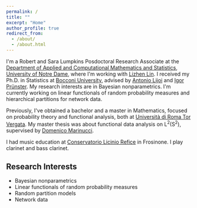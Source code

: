 ```yaml
---
permalink: /
title: ""
excerpt: "Home"
author_profile: true
redirect_from: 
  - /about/
  - /about.html
---
```


I'm a Robert and Sara Lumpkins Posdoctoral Research Associate at the [Department of Applied and Computational Mathematics and Statistics](https://acms.nd.edu/), [University of Notre Dame](https://www.nd.edu/), where I'm working with [Lizhen Lin](https://www3.nd.edu/~llin4/).
I received my Ph.D. in Statistics at [Bocconi University](https://www.unibocconi.eu/wps/wcm/connect/bocconi/sitopubblico_en/navigation+tree/home/programs/phd/phd+in+statistics), advised by [Antonio Lijoi](http://didattica.unibocconi.eu/mypage/index.php?IdUte=189615&idr=&lingua=eng) and [Igor Prünster](http://didattica.unibocconi.it/mypage/index.php?IdUte=187032&cognome=PRUENSTER&nome=IGOR&urlBackMy=). My research interests are in Bayesian nonparametrics. I'm currently working on linear functionals of random probability measures and hierarchical partitions for network data. 

Previously, I've obtained a bachelor and a master in Mathematics, focused on probability theory and functional analysis, both at [Università di Roma Tor Vergata](https://www.mat.uniroma2.it/index.php). My master thesis was about functional data analysis on L<sup>2</sup>(S<sup>2</sup>), supervised by [Domenico Marinucci](https://www.mat.uniroma2.it/~marinucc/).

I had music education at [Conservatorio Licinio Refice](http://www.conservatorio-frosinone.it/) in Frosinone. I play clarinet and bass clarinet.


Research Interests
------
* Bayesian nonparametrics
* Linear functionals of random probability measures
* Random partition models
* Network data
